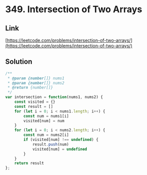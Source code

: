 # 349. Intersection of Two Arrays

<a name="tmODY"></a>
## Link
[https://leetcode.com/problems/intersection-of-two-arrays/](https://leetcode.com/problems/intersection-of-two-arrays/)
<a name="QhJ6t"></a>
## Solution
```javascript
/**
 * @param {number[]} nums1
 * @param {number[]} nums2
 * @return {number[]}
 */
var intersection = function(nums1, nums2) {
    const visited = {}
    const result = []
    for (let i = 0; i < nums1.length; i++) {
        const num = nums1[i]
        visited[num] = num
    }
    for (let i = 0; i < nums2.length; i++) {
        const num = nums2[i]
        if (visited[num] !== undefined) {
            result.push(num)
            visited[num] = undefined
        }
    }
    return result
};
```


